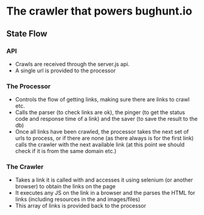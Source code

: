 # The crawler that powers bughunt.io

## State Flow
### API
- Crawls are received through the server.js api.
- A single url is provided to the processor

### The Processor
- Controls the flow of getting links, making sure there are links to crawl etc.
- Calls the parser (to check links are ok), the pinger (to get the status code and response time of a link) and the saver (to save the result to the db)
- Once all links have been crawled, the processor  takes the next set of urls to process, or if there are none (as there always is for the first link) calls the crawler with the next available link (at this point we should check if it is from the same domain etc.)

### The Crawler
- Takes a link it is called with and accesses it using selenium (or another browser) to obtain the links on the page
- It executes any JS on the link in a browser and the parses the HTML for links (including resources in the <head> and images/files)
- This array of links is provided back to the processor
